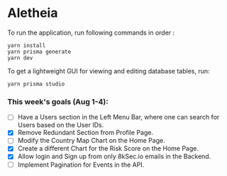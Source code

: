 # Aletheia

To run the application, run following commands in order :

```
yarn install
yarn prisma generate
yarn dev
```

To get a lightweight GUI for viewing and editing database tables, run:

```
yarn prisma studio
```

### This week's goals (Aug 1-4):

- [ ] Have a Users section in the Left Menu Bar, where one can search for Users based on the User IDs.
- [x] Remove Redundant Section from Profile Page.
- [ ] Modify the Country Map Chart on the Home Page.
- [x] Create a different Chart for the Risk Score on the Home Page.
- [x] Allow login and Sign up from only 8kSec.io emails in the Backend.
- [ ] Implement Pagination for Events in the API.
